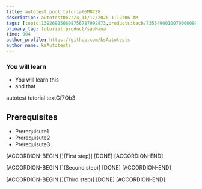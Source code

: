 ```yaml
---
title: autotest_pool_tutorial6M87Z8
description: autotest0o2rZ4_11/17/2020 1:12:06 AM
tags: [topic:139269250608756787992873,products:tech/73554900100700000996,tutorial:experience/advanced]
primary_tag: tutorial:product/sapHana
time: 904
author_profile: https://github.com/ksAutotests
author_name: ksAutotests
---
```

### You will learn
- You will learn this
- and that

autotest tutorial textGf7Ob3

## Prerequisites
- Prerequisute1
- Prerequisute2
- Prerequisute3

[ACCORDION-BEGIN [](First step)]
[DONE]
[ACCORDION-END]

[ACCORDION-BEGIN [](Second step)]
[DONE]
[ACCORDION-END]

[ACCORDION-BEGIN [](Third step)]
[DONE]
[ACCORDION-END]

